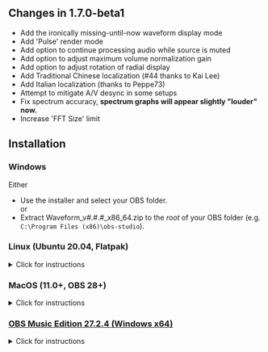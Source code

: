 ## Changes in 1.7.0-beta1
- Add the ironically missing-until-now waveform display mode
- Add 'Pulse' render mode
- Add option to continue processing audio while source is muted
- Add option to adjust maximum volume normalization gain
- Add option to adjust rotation of radial display
- Add Traditional Chinese localization (#44 thanks to Kai Lee)
- Add Italian localization (thanks to Peppe73)
- Attempt to mitigate A/V desync in some setups
- Fix spectrum accuracy, **spectrum graphs will appear slightly "louder" now.**
- Increase 'FFT Size' limit

## Installation
### Windows
Either  
- Use the installer and select your OBS folder.  
or  
- Extract Waveform\_v#.#.#\_x86\_64.zip to the *root* of your OBS folder (e.g. `C:\Program Files (x86)\obs-studio`).

### Linux (Ubuntu 20.04, Flatpak)
<details>
<summary>Click for instructions</summary>

#### Prebuilt Binaries
- Download Waveform\_v#.#.#\_Ubuntu\_x86\_64.deb and install it using your distro's package manager (Debian/Ubuntu only).  

#### Flatpak
- `flatpak install flathub com.obsproject.Studio.Plugin.waveform`  

#### Source Build
- Step-by-step instructions in the [readme](https://github.com/phandasm/waveform/blob/master/README.md#linux-ubuntu-20043-lts).  

Note: Should work for most distros, but do not mix with the .deb package above.
</details>

### MacOS (11.0+, OBS 28+)
<details>
<summary>Click for instructions</summary>

#### Intel Macs
- **Uninstall waveform versions prior to 1.6.0**
- Download Waveform\_v#.#.#\_MacOS\_x86\_64.pkg and run it.  

#### ARM64/Apple Silicon Macs
- Download Waveform\_v#.#.#\_MacOS\_arm64.pkg and run it.  
Note: Use the ARM version only if you have a native ARM build of OBS.
</details>

### [OBS Music Edition 27.2.4 (Windows x64)](https://github.com/pkviet/obs-studio/releases/tag/v27.2.4)
<details>
<summary>Click for instructions</summary>

- Extract for\_OBS\_ME\_only.zip to the *root* of your OBS ME folder (e.g. `C:\Program Files\obs-studio-ME`).
</details>
